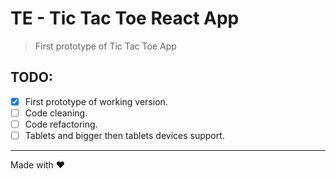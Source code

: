 # TE - Tic Tac Toe React App
> First prototype of Tic Tac Toe App
 

## TODO:

- [x] First prototype of working version.
- [ ] Code cleaning.
- [ ] Code refactoring.
- [ ] Tablets and bigger then tablets devices support.

-----
Made with ❤️
